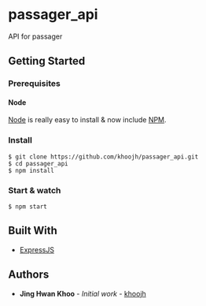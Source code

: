 # passager_api

API for passager

## Getting Started

### Prerequisites

#### Node

[Node](http://nodejs.org/) is really easy to install & now include [NPM](https://npmjs.org/).

### Install

    $ git clone https://github.com/khoojh/passager_api.git
    $ cd passager_api
    $ npm install

### Start & watch

    $ npm start

## Built With

* [ExpressJS](https://expressjs.com/)


## Authors

* **Jing Hwan Khoo** - *Initial work* - [khoojh](https://github.com/khoojh)
